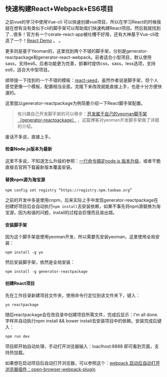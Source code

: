 ## 快速构建React+Webpack+ES6项目

之前vue的学习中使用Vue-cli 可以快速创建vue项目，所以在学习React的时候我就在想有没有类似于cli的脚手架可以帮助我们快速构建React项目。然后我就找到了...很多！官方有一个cerate-react-app被吐槽不好用，还有大神基于Vue-cli改造了一个！[React Demo](https://github.com/kenberkeley/react-demo) 。 。

更多则是基于Yeoman的，这里找到两个不错的脚手架，分别是generator-reactpackage和generator-react-webpack。前者适合小型项目，默认使用sass，支持es6。后者功能更为完善，部署时提供css，sass，less选项，支持es6，适合大中型项目。

顺带提一下找到的一个不错的模板：[react-seed](https://github.com/JasonBai007/react-seed)，虽然作者说是脚手架，但个人感觉更像一个模板，配置相当全面，克隆下来改改就能直接上手，也是十分方便快速的。

这里就以generator-reactpackage为例简要介绍一下React脚手架配置。

> 有兴趣自己开发脚手架的可以移步：[开发属于自己的yeoman脚手架（generator-reactpackage）](http://www.cnblogs.com/jarson-7426/archive/2016/09/04/5839243.html) ，这篇博客对yeoman开发脚手架做了详细的介绍。

废话不多说，直接上手。

#### 检查Node.js版本为最新

这里不多说，不知道怎么升级的参照：[一行命令搞定node.js 版本升级](http://www.jb51.net/article/52409.htm)，或者干脆直接去官网下载最新版本覆盖安装。

#### 替换npm源为淘宝源

```
npm config set registry “https://registry.npm.taobao.org”
```

之前的开发中多是使用cnpm，后来实际上手中发现generator-reactpackage在创建好项目后会自动执行`npm install`去安装依赖，如果不事先将npm源替换为淘宝源，因为和谐的问题，install的过程会巨慢而且易出错。

#### 安装脚手架

因为这个脚手架是使用yeoman开发，所以需要先安装yeoman，这里使用全局安装：

```
npm install -g yo
```

然后安装脚手架，依然是全局安装：

```
npm install -g generator-reactpackage
```

#### 创建React项目

先在工作目录新建项目文件夹，使用命令行定位到该文件夹下，键入：

```
yo reactpackage
```

随后reactpackage会在改目录中创建项目所需文件，完成后显示：I'm all done.字样并自动执行npm install && bower install去安装项目中的依赖。安装完成后键入：

```
npm run dev
```

项目即开始自动处理，手动打开浏览器输入：loaclhost:8888 即可看到页面，支持热加载。

如果想在启动项目后自动打开浏览器，可以参照这个：[webpack 启动后自动打开浏览器插件：open-browser-webpack-plugin](http://blog.csdn.net/isaisai/article/details/54892888)





#### 